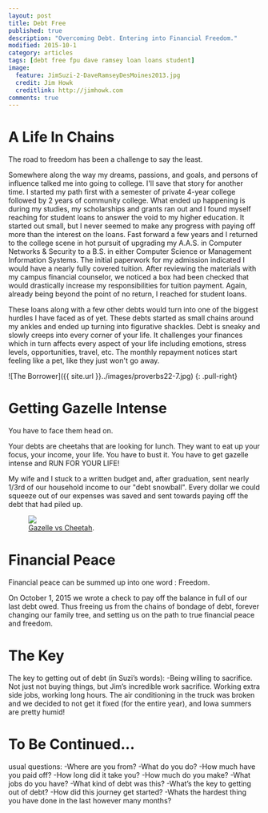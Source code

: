 ```yaml
---
layout: post
title: Debt Free
published: true
description: "Overcoming Debt. Entering into Financial Freedom."
modified: 2015-10-1
category: articles
tags: [debt free fpu dave ramsey loan loans student]
image:
  feature: JimSuzi-2-DaveRamseyDesMoines2013.jpg
  credit: Jim Howk
  creditlink: http://jimhowk.com
comments: true  
---
```


# A Life In Chains
The road to freedom has been a challenge to say the least.

Somewhere along the way my dreams, passions, and goals, and persons of influence talked me into going to college. I'll save that story for another time. I started my path first with a semester of private 4-year college followed by 2 years of community college.  What ended up happening is during my studies, my scholarships and grants ran out and I found myself reaching for student loans to answer the void to my higher education. It started out small, but I never seemed to make any progress with paying off more than the interest on the loans. Fast forward a few years and I returned to the college scene in hot pursuit of upgrading my A.A.S. in Computer Networks & Security to a B.S. in either Computer Science or Management Information Systems. The initial paperwork for my admission indicated I would have a nearly fully covered tuition. After reviewing the materials with my campus financial counselor, we noticed a box had been checked that would drastically increase my responsibilities for tuition payment. Again, already being beyond the point of no return, I reached for student loans.  

These loans along with a few other debts would turn into one of the biggest hurdles I have faced as of yet. These debts started as small chains around my ankles and ended up turning into figurative shackles. Debt is sneaky and slowly creeps into every corner of your life. It challenges your finances which in turn affects every aspect of your life including emotions, stress levels, opportunities, travel, etc. The monthly repayment notices start feeling like a pet, like they just won't go away.

![The Borrower]({{ site.url }}../images/proverbs22-7.jpg)
{: .pull-right}

# Getting Gazelle Intense
You have to face them head on.

Your debts are cheetahs that are looking for lunch. They want to eat up your focus, your income, your life. You have to bust it. You have to get gazelle intense and RUN FOR YOUR LIFE!

My wife and I stuck to a written budget and, after graduation, sent nearly 1/3rd of our household income to our "debt snowball". Every dollar we could squeeze out of our expenses was saved and sent towards paying off the debt that had piled up.

<figure>
	<a href="Cheetah_3.jpg"><img src="Cheetah_3.jpg"></a>
	<figcaption><a href="http://blueatoll.com/" title="Gazelle vs Cheetah">Gazelle vs Cheetah</a>.</figcaption>
</figure>

# Financial Peace
Financial peace can be summed up into one word : Freedom.

On October 1, 2015 we wrote a check to pay off the balance in full of our last debt owed.
Thus freeing us from the chains of bondage of debt, forever changing our family tree, and setting us on the path to true financial peace and freedom.

# The Key
The key to getting out of debt (in Suzi’s words):
	-Being willing to sacrifice. Not just not buying things, but Jim’s incredible work sacrifice. Working extra side jobs, working long hours. The air conditioning in the truck was broken and we decided to not get it fixed (for the entire year), and Iowa summers are pretty humid!


# To Be Continued...
usual questions:
	-Where are you from?
	-What do you do?
	-How much have you paid off?
	-How long did it take you?
	-How much do you make?
	-What jobs do you have?
	-What kind of debt was this?
	-What’s the key to getting out of debt?
	-How did this journey get started?
	-Whats the hardest thing you have done in the last however many months?
